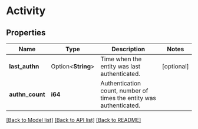 # Activity

## Properties

Name | Type | Description | Notes
------------ | ------------- | ------------- | -------------
**last_authn** | Option<**String**> | Time when the entity was last authenticated. | [optional]
**authn_count** | **i64** | Authentication count, number of times the entity was authenticated. | 

[[Back to Model list]](../README.md#documentation-for-models) [[Back to API list]](../README.md#documentation-for-api-endpoints) [[Back to README]](../README.md)



